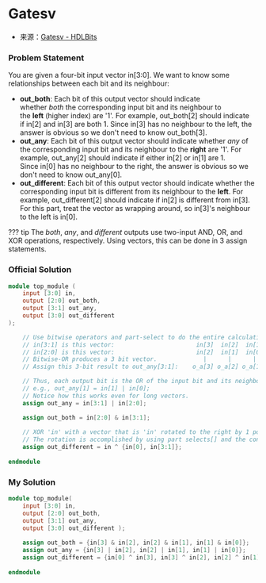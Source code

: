 # Gatesv
- 来源：[Gatesv - HDLBits](https://hdlbits.01xz.net/wiki/Gatesv)

### Problem Statement
You are given a four-bit input vector in[3:0]. We want to know some relationships between each bit and its neighbour:

- **out_both**: Each bit of this output vector should indicate whether _both_ the corresponding input bit and its neighbour to the **left** (higher index) are '1'. For example, out_both[2] should indicate if in[2] and in[3] are both 1. Since in[3] has no neighbour to the left, the answer is obvious so we don't need to know out_both[3].
- **out_any**: Each bit of this output vector should indicate whether _any_ of the corresponding input bit and its neighbour to the **right** are '1'. For example, out_any[2] should indicate if either in[2] or in[1] are 1. Since in[0] has no neighbour to the right, the answer is obvious so we don't need to know out_any[0].
- **out_different**: Each bit of this output vector should indicate whether the corresponding input bit is different from its neighbour to the **left**. For example, out_different[2] should indicate if in[2] is different from in[3]. For this part, treat the vector as wrapping around, so in[3]'s neighbour to the left is in[0].

??? tip
	The _both_, _any_, and _different_ outputs use two-input AND, OR, and XOR operations, respectively. Using vectors, this can be done in 3 assign statements.

### Official Solution

```Verilog
module top_module (
	input [3:0] in,
	output [2:0] out_both,
	output [3:1] out_any,
	output [3:0] out_different
);

	// Use bitwise operators and part-select to do the entire calculation in one line of code
	// in[3:1] is this vector:   					 in[3]  in[2]  in[1]
	// in[2:0] is this vector:   					 in[2]  in[1]  in[0]
	// Bitwise-OR produces a 3 bit vector.			   |      |      |
	// Assign this 3-bit result to out_any[3:1]:	o_a[3] o_a[2] o_a[1]

	// Thus, each output bit is the OR of the input bit and its neighbour to the right:
	// e.g., out_any[1] = in[1] | in[0];	
	// Notice how this works even for long vectors.
	assign out_any = in[3:1] | in[2:0];

	assign out_both = in[2:0] & in[3:1];
	
	// XOR 'in' with a vector that is 'in' rotated to the right by 1 position: {in[0], in[3:1]}
	// The rotation is accomplished by using part selects[] and the concatenation operator{}.
	assign out_different = in ^ {in[0], in[3:1]};
	
endmodule
```

### My Solution

```Verilog
module top_module( 
    input [3:0] in,
    output [2:0] out_both,
    output [3:1] out_any,
    output [3:0] out_different );
	
    assign out_both = {in[3] & in[2], in[2] & in[1], in[1] & in[0]};
    assign out_any = {in[3] | in[2], in[2] | in[1], in[1] | in[0]};
    assign out_different = {in[0] ^ in[3], in[3] ^ in[2], in[2] ^ in[1], in[1] ^ in[0]};
    
endmodule
```